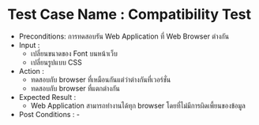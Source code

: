 # Test Case Name : Compatibility Test
* Preconditions: การทดสอบรัน Web Application ที่ Web Browser ต่างกัน
* Input :
    - เปลี่ยนขนาดของ Font บนหน้าเว็บ
    - เปลี่ยนรูปแบบ CSS
* Action :
    - ทดสอบกับ browser ที่เหมือนกันแต่ว่าต่างกันที่เวอร์ชั่น
    - ทดสอบกับ browser ที่แตกต่างกัน
* Expected Result :
    - Web Application สามารถทำงานได้ทุก browser โดยที่ไม่มีการผิดเพี้ยนของข้อมูล
* Post Conditions : \-
